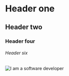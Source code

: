 # Header one
## Header two
### Header four
###### Header six
![I am a software developer](https://static.vecteezy.com/system/resources/thumbnails/003/297/661/small_2x/software-development-concept-with-icon-set-with-big-word-free-vector.jpg)
